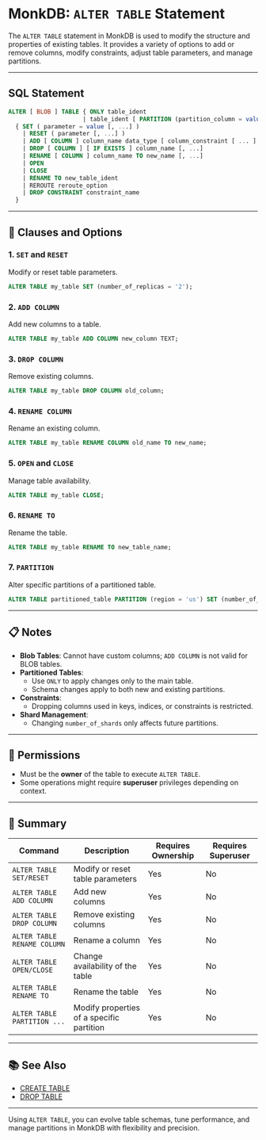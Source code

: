 # MonkDB: `ALTER TABLE` Statement

The `ALTER TABLE` statement in MonkDB is used to modify the structure and properties of existing tables. It provides a variety of options to add or remove columns, modify constraints, adjust table parameters, and manage partitions.

---

## SQL Statement

```sql
ALTER [ BLOB ] TABLE { ONLY table_ident
                     | table_ident [ PARTITION (partition_column = value [, ...]) ] }
  { SET ( parameter = value [, ...] )
    | RESET ( parameter [, ...] )
    | ADD [ COLUMN ] column_name data_type [ column_constraint [ ... ] ] [, ...]
    | DROP [ COLUMN ] [ IF EXISTS ] column_name [, ...]
    | RENAME [ COLUMN ] column_name TO new_name [, ...]
    | OPEN
    | CLOSE
    | RENAME TO new_table_ident
    | REROUTE reroute_option
    | DROP CONSTRAINT constraint_name
  }
```

---

## 🚀 Clauses and Options

### 1. `SET` and `RESET`
Modify or reset table parameters.

```sql
ALTER TABLE my_table SET (number_of_replicas = '2');
```

### 2. `ADD COLUMN`
Add new columns to a table.

```sql
ALTER TABLE my_table ADD COLUMN new_column TEXT;
```

### 3. `DROP COLUMN`
Remove existing columns.

```sql
ALTER TABLE my_table DROP COLUMN old_column;
```

### 4. `RENAME COLUMN`
Rename an existing column.

```sql
ALTER TABLE my_table RENAME COLUMN old_name TO new_name;
```

### 5. `OPEN` and `CLOSE`
Manage table availability.

```sql
ALTER TABLE my_table CLOSE;
```

### 6. `RENAME TO`
Rename the table.

```sql
ALTER TABLE my_table RENAME TO new_table_name;
```

### 7. `PARTITION`
Alter specific partitions of a partitioned table.

```sql
ALTER TABLE partitioned_table PARTITION (region = 'us') SET (number_of_replicas = '2');
```

---

## 📋 Notes

- **Blob Tables**: Cannot have custom columns; `ADD COLUMN` is not valid for BLOB tables.
- **Partitioned Tables**:
  - Use `ONLY` to apply changes only to the main table.
  - Schema changes apply to both new and existing partitions.
- **Constraints**:
  - Dropping columns used in keys, indices, or constraints is restricted.
- **Shard Management**:
  - Changing `number_of_shards` only affects future partitions.

---

## 🔐 Permissions

- Must be the **owner** of the table to execute `ALTER TABLE`.
- Some operations might require **superuser** privileges depending on context.

---

## 🏁 Summary

| Command                            | Description                               | Requires Ownership | Requires Superuser |
|------------------------------------|-------------------------------------------|--------------------|--------------------|
| `ALTER TABLE SET/RESET`            | Modify or reset table parameters          | Yes                | No                 |
| `ALTER TABLE ADD COLUMN`           | Add new columns                           | Yes                | No                 |
| `ALTER TABLE DROP COLUMN`          | Remove existing columns                   | Yes                | No                 |
| `ALTER TABLE RENAME COLUMN`        | Rename a column                           | Yes                | No                 |
| `ALTER TABLE OPEN/CLOSE`           | Change availability of the table          | Yes                | No                 |
| `ALTER TABLE RENAME TO`            | Rename the table                          | Yes                | No                 |
| `ALTER TABLE PARTITION ...`        | Modify properties of a specific partition | Yes                | No                 |

---

## 📚 See Also

- [CREATE TABLE](./35_CREATE_TABLE.md)
- [DROP TABLE](./54_DROP_TABLE.md)

---

Using `ALTER TABLE`, you can evolve table schemas, tune performance, and manage partitions in MonkDB with flexibility and precision.
